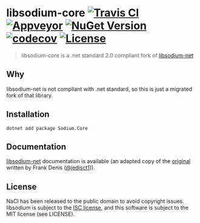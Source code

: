 # libsodium-core [![Travis CI](https://travis-ci.org/tabrath/libsodium-core.svg?branch=master)](https://travis-ci.org/tabrath/libsodium-core) [![Appveyor](https://ci.appveyor.com/api/projects/status/9i4i1k01o2c6ta59/branch/master?svg=true)](https://ci.appveyor.com/project/tabrath/libsodium-core/branch/master) [![NuGet Version](http://img.shields.io/nuget/v/Sodium.Core.svg)](https://www.nuget.org/packages/Sodium.Core) [![codecov](https://codecov.io/gh/tabrath/libsodium-core/branch/master/graph/badge.svg)](https://codecov.io/gh/tabrath/libsodium-core) [![License](http://img.shields.io/badge/license-MIT-green.svg)](https://github.com/tabrath/libsodium-core/blob/master/LICENSE)

> libsodium-core is a .net standard 2.0 compliant fork of [libsodium-net](https://github.com/adamcaudill/libsodium-net)

## Why

libsodium-net is not compliant with .net standard, so this is just a migrated fork of that library.

## Installation

    dotnet add package Sodium.Core

## Documentation

[libsodium-net](http://bitbeans.gitbooks.io/libsodium-net/content/) documentation is available (an adapted copy of the [original](http://doc.libsodium.org/) written by Frank Denis ([@jedisct1](https://github.com/jedisct1))).

## License

NaCl has been released to the public domain to avoid copyright issues. libsodium is subject to the [ISC license](https://en.wikipedia.org/wiki/ISC_license), and this software is subject to the MIT license (see LICENSE).
